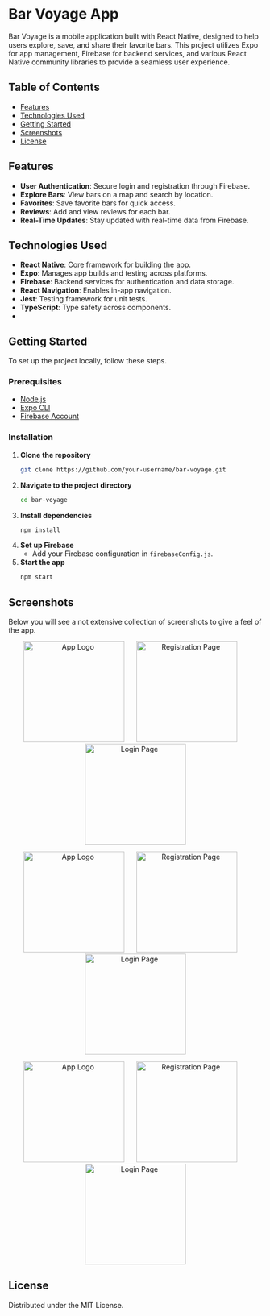 # Bar Voyage App

Bar Voyage is a mobile application built with React Native, designed to help users explore, save, and share their favorite bars. This project utilizes Expo for app management, Firebase for backend services, and various React Native community libraries to provide a seamless user experience.

## Table of Contents

- [Features](#features)
- [Technologies Used](#technologies-used)
- [Getting Started](#getting-started)
- [Screenshots](#screen-shots)
- [License](#license)

## Features

- **User Authentication**: Secure login and registration through Firebase.
- **Explore Bars**: View bars on a map and search by location.
- **Favorites**: Save favorite bars for quick access.
- **Reviews**: Add and view reviews for each bar.
- **Real-Time Updates**: Stay updated with real-time data from Firebase.

## Technologies Used

- **React Native**: Core framework for building the app.
- **Expo**: Manages app builds and testing across platforms.
- **Firebase**: Backend services for authentication and data storage.
- **React Navigation**: Enables in-app navigation.
- **Jest**: Testing framework for unit tests.
- **TypeScript**: Type safety across components.
-

## Getting Started

To set up the project locally, follow these steps.

### Prerequisites

- [Node.js](https://nodejs.org/en/download/)
- [Expo CLI](https://docs.expo.dev/get-started/installation/)
- [Firebase Account](https://firebase.google.com/)

### Installation

1. **Clone the repository**
   ```bash
   git clone https://github.com/your-username/bar-voyage.git
   ```
2. **Navigate to the project directory**
   ```bash
   cd bar-voyage
   ```
3. **Install dependencies**
   ```bash
   npm install
   ```
4. **Set up Firebase**
   - Add your Firebase configuration in `firebaseConfig.js`.
5. **Start the app**
   ```bash
   npm start
   ```

## Screenshots

Below you will see a not extensive collection of screenshots to give a feel of the app.

<p align="center">
  <img src="./assets/public//logo.png" alt="App Logo" width="200" style="margin-right: 20px;"/>
  <img src="./assets/public/login.png" alt="Registration Page" width="200" style="margin-right: 20px;"/>
  <img src="./assets/public/home.png" alt="Login Page" width="200"/>
</p>

<p align="center">
  <img src="./assets/public/details.png" alt="App Logo" width="200" style="margin-right: 20px;"/>
  <img src="./assets/public/emptyFavorites.png" alt="Registration Page" width="200" style="margin-right: 20px;"/>
  <img src="./assets/public/withFavorites.png" alt="Login Page" width="200"/>
</p>

<p align="center">
  <img src="./assets/public/location.png" alt="App Logo" width="200" style="margin-right: 20px;"/>
  <img src="./assets/public/filters.png" alt="Registration Page" width="200" style="margin-right: 20px;"/>
  <img src="./assets/public/editProfile.png" alt="Login Page" width="200"/>
</p>

## License

Distributed under the MIT License.
